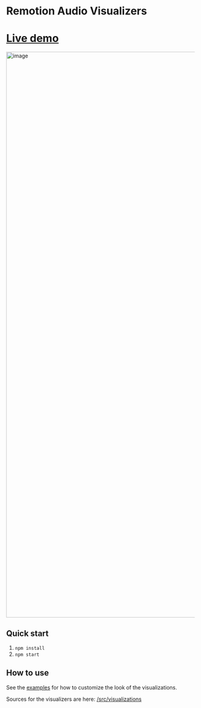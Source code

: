 # Remotion Audio Visualizers

# [Live demo](https://o1b60.csb.app/)

<img width="1510" alt="image" src="https://user-images.githubusercontent.com/616906/184626982-3363d5a2-21b5-48d5-8274-379bd4bd8820.png">

## Quick start

1. `npm install`
2. `npm start`

## How to use

See the [examples](/src/AllVisualizationsComposition.tsx) for how to customize the look of the visualizations.

Sources for the visualizers are here: [/src/visualizations](/src/visualizations)
